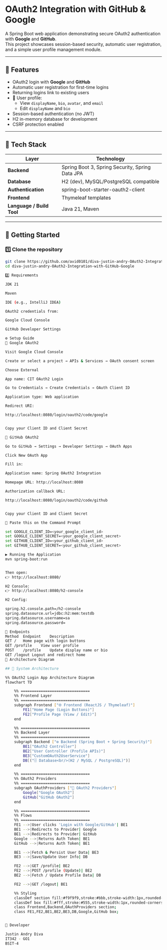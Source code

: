 # OAuth2 Integration with GitHub & Google

A Spring Boot web application demonstrating secure OAuth2 authentication with **Google** and **GitHub**.  
This project showcases session-based security, automatic user registration, and a simple user profile management module.

---

## 🚀 Features

-  OAuth2 login with **Google** and **GitHub**
-  Automatic user registration for first-time logins
-  Returning logins link to existing users
- 👤 User profile:
  - View `displayName`, `bio`, `avatar`, and `email`
  - Edit `displayName` and `bio`
-  Session-based authentication (no JWT)
-  H2 in-memory database for development
-  CSRF protection enabled

---

## 🧰 Tech Stack

| Layer | Technology |
|-------|-------------|
| **Backend** | Spring Boot 3, Spring Security, Spring Data JPA |
| **Database** | H2 (dev), MySQL/PostgreSQL compatible |
| **Authentication** | spring-boot-starter-oauth2-client |
| **Frontend** | Thymeleaf templates |
| **Language / Build Tool** | Java 21, Maven |

---

## 🧭 Getting Started

### 1️⃣ Clone the repository

```bash
git clone https://github.com/avid0101/diva-justin-andry-OAuth2-Integration-with-GitHub-Google.git
cd diva-justin-andry-OAuth2-Integration-with-GitHub-Google

2️⃣ Requirements

JDK 21

Maven

IDE (e.g., IntelliJ IDEA)

OAuth2 credentials from:

Google Cloud Console

GitHub Developer Settings

⚙️ Setup Guide
🔸 Google OAuth2

Visit Google Cloud Console

Create or select a project → APIs & Services → OAuth consent screen

Choose External

App name: CIT OAuth2 Login

Go to Credentials → Create Credentials → OAuth Client ID

Application type: Web application

Redirect URI:

http://localhost:8080/login/oauth2/code/google


Copy your Client ID and Client Secret

🔸 GitHub OAuth2

Go to GitHub → Settings → Developer Settings → OAuth Apps

Click New OAuth App

Fill in:

Application name: Spring OAuth2 Integration

Homepage URL: http://localhost:8080

Authorization callback URL:

http://localhost:8080/login/oauth2/code/github


Copy your Client ID and Client Secret

🔸 Paste this on the Command Prompt

set GOOGLE_CLIENT_ID=<your_google_client_id>
set GOOGLE_CLIENT_SECRET=<your_google_client_secret>
set GITHUB_CLIENT_ID=<your_github_client_id>
set GITHUB_CLIENT_SECRET=<your_github_client_secret>

▶️ Running the Application
mvn spring-boot:run


Then open:
👉 http://localhost:8080/

H2 Console:
👉 http://localhost:8080/h2-console

H2 Config:

spring.h2.console.path=/h2-console
spring.datasource.url=jdbc:h2:mem:testdb
spring.datasource.username=sa
spring.datasource.password=

📡 Endpoints
Method	Endpoint	Description
GET	/	Home page with login buttons
GET	/profile	View user profile
POST	/profile	Update display name or bio
GET	/logout	Logout and redirect home
🧩 Architecture Diagram

## 🧩 System Architecture

%% OAuth2 Login App Architecture Diagram
flowchart TD

    %% ===============================
    %% Frontend Layer
    %% ===============================
    subgraph Frontend ["🌐 Frontend (ReactJS / Thymeleaf)"]
        FE1["Home Page (Login Buttons)"]
        FE2["Profile Page (View / Edit)"]
    end

    %% ===============================
    %% Backend Layer
    %% ===============================
    subgraph Backend ["⚙️ Backend (Spring Boot + Spring Security)"]
        BE1["OAuth2 Controller"]
        BE2["User Controller (Profile APIs)"]
        BE3["CustomOAuth2UserService"]
        DB[("🗄️ Database<br/>(H2 / MySQL / PostgreSQL)")]
    end

    %% ===============================
    %% OAuth2 Providers
    %% ===============================
    subgraph OAuthProviders ["🔐 OAuth2 Providers"]
        Google["Google OAuth2"]
        GitHub["GitHub OAuth2"]
    end

    %% ===============================
    %% Flows
    %% ===============================
    FE1 -->|User clicks 'Login with Google/GitHub'| BE1
    BE1 -->|Redirects to Provider| Google
    BE1 -->|Redirects to Provider| GitHub
    Google -->|Returns Auth Token| BE1
    GitHub -->|Returns Auth Token| BE1

    BE1 -->|Fetch & Persist User Data| BE3
    BE3 -->|Save/Update User Info| DB

    FE2 -->|GET /profile| BE2
    FE2 -->|POST /profile (Update)| BE2
    BE2 -->|Fetch / Update Profile Data| DB

    FE2 -->|GET /logout| BE1

    %% Styling
    classDef section fill:#f9f9f9,stroke:#bbb,stroke-width:1px,rounded-corners:10px;
    classDef box fill:#fff,stroke:#555,stroke-width:1px,rounded-corners:8px,shadow:2px;
    class Frontend,Backend,OAuthProviders section;
    class FE1,FE2,BE1,BE2,BE3,DB,Google,GitHub box;


👥 Developer

Justin Andry Diva 
IT342 - GO1
BSIT-4

